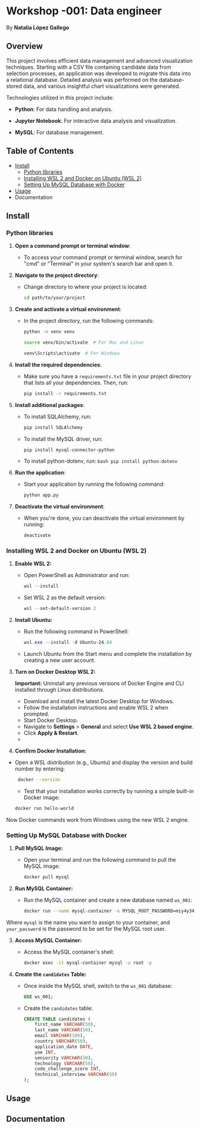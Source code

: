 # Workshop -001: Data engineer
By **Natalia López Gallego**


## Overview

This project involves efficient data management and advanced visualization techniques. Starting with a CSV file containing candidate data from selection processes, an application was developed to migrate this data into a relational database. Detailed analysis was performed on the database-stored data, and various insightful chart visualizations were generated.

Technologies utilized in this project include:

-   **Python**: For data handling and analysis.
    
-   **Jupyter Notebook**: For interactive data analysis and visualization.
    
-   **MySQL**: For database management.

## Table of Contents

 - [Install](https://github.com/ntlg72/etl-ws-1?tab=readme-ov-file#install)
	 - [Python libraries](https://github.com/ntlg72/etl-ws-1?tab=readme-ov-file#python-libraries)
	 - [Installing WSL 2 and Docker on Ubuntu (WSL 2)](https://github.com/ntlg72/etl-ws-1?tab=readme-ov-file#installing-wsl-2-and-docker-on-ubuntu-wsl-2)
	 - [Setting Up MySQL Database with Docker](https://github.com/ntlg72/etl-ws-1?tab=readme-ov-file#setting-up-mysql-database-with-docker)
 - [Usage](https://github.com/ntlg72/etl-ws-1?tab=readme-ov-file#usage)
 - Documentation

## Install

### Python libraries

1. **Open a command prompt or terminal window**:
   - To access your command prompt or terminal window, search for "cmd" or "Terminal" in your system's search bar and open it.

2. **Navigate to the project directory**:
   - Change directory to where your project is located:
     ```bash
     cd path/to/your/project
     ```

3. **Create and activate a virtual environment**:
   - In the project directory, run the following commands:
     ```bash
     python -m venv venv
     ```
     ```bash
     source venv/bin/activate  # For Mac and Linux
     ```
     ```bash
     venv\Scripts\activate  # For Windows
     ```

4. **Install the required dependencies**:
   - Make sure you have a `requirements.txt` file in your project directory that lists all your dependencies. Then, run:
     ```bash
     pip install -r requirements.txt
     ```

5. **Install additional packages**:
   - To install SQLAlchemy, run:
     ```bash
     pip install SQLAlchemy
     ```
   - To install the MySQL driver, run:
     ```bash
     pip install mysql-connector-python
     ```
   - To install python-dotenv, run:
	     ```bash
	     pip install python-dotenv
	     ```
       
6. **Run the application**:
   - Start your application by running the following command:
     ```bash
     python app.py
     ```

7. **Deactivate the virtual environment**:
   - When you're done, you can deactivate the virtual environment by running:
     ```bash
     deactivate
     ```


### Installing WSL 2 and Docker on Ubuntu (WSL 2)


1. **Enable WSL 2:**
   - Open PowerShell as Administrator and run:
     ```powershell
     wsl --install
     ```
   - Set WSL 2 as the default version:
     ```powershell
     wsl --set-default-version 2
     ```

2. **Install Ubuntu:**
   - Run the following command in PowerShell:
     ```powershell
     wsl.exe --install -d Ubuntu-24.04
     ```
   - Launch Ubuntu from the Start menu and complete the installation by creating a new user account.

3. **Turn on Docker Desktop WSL 2:**

   **Important:** Uninstall any previous versions of Docker Engine and CLI installed through Linux distributions.

   - Download and install the latest Docker Desktop for Windows.
   - Follow the installation instructions and enable WSL 2 when prompted.
   - Start Docker Desktop.
   - Navigate to **Settings** > **General** and select **Use WSL 2 based engine**.
   - Click **Apply & Restart**.
   - 
4.  **Confirm Docker Installation:**  
- Open a WSL distribution (e.g., Ubuntu) and display the version and build number by entering:

	```bash
     docker --version
     ```
     - Test that your installation works correctly by running a simple built-in Docker image:
     ```bash
     docker run hello-world
     ```
     
Now Docker commands work from Windows using the new WSL 2 engine.


### Setting Up MySQL Database with Docker

1. **Pull MySQL Image:**
   - Open your terminal and run the following command to pull the MySQL image:
     ```bash
     docker pull mysql
     ```

2. **Run MySQL Container:**
   - Run the MySQL container and create a new database named `ws_001`:
     ```bash
     docker run --name mysql-container -e MYSQL_ROOT_PASSWORD=miy4y34h -e MYSQL_DATABASE=ws_001 -p 3307:3306  -d mysql
     ```

Where `mysql` is the name you want to assign to your container, and `your_password` is the password to be set for the MySQL root user.

3. **Access MySQL Container:**
   - Access the MySQL container's shell:
     ```bash
     docker exec -it mysql-container mysql -u root -p 
     ```

4. **Create the `candidates` Table:**
   - Once inside the MySQL shell, switch to the `ws_001` database:
     ```sql
     USE ws_001;
     ```
   - Create the `candidates` table:
     ```sql
     CREATE TABLE candidates (
         first_name VARCHAR(50),
         last_name VARCHAR(50),
         email VARCHAR(100),
         country VARCHAR(50),
         application_date DATE,
         yoe INT,
         seniority VARCHAR(50),
         technology VARCHAR(50),
         code_challenge_score INT,
         technical_interview VARCHAR(50)
     );
     ```



## Usage



## Documentation
